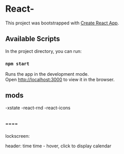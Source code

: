 # React-

This project was bootstrapped with [Create React App](https://github.com/facebook/create-react-app).

## Available Scripts

In the project directory, you can run:

### `npm start`

Runs the app in the development mode.\
Open [http://localhost:3000](http://localhost:3000) to view it in the browser.

 
## mods
-xstate
-react-rnd
-react-icons


## ----
lockscreen:





header:
    time
    time - hover, click to display calendar